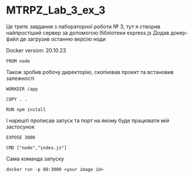 # MTRPZ_Lab_3_ex_3

Це третє завдання з лабораторної роботи № 3, тут я створив найпростіший сервер за допомогою бібліотеки express.js
Додав докер-файл де загрузив останню версію ноди

Docker version: 20.10.23

```
FROM node
```
Також зробив робочу директорію, скопіював проект та встановив залежності
```
WORKDIR /app

COPY . .

RUN npm install
```
І нарешті прописав запуск та порт на якому буде працювати мій застосунок
```
EXPOSE 3000

CMD ["node","index.js"]
```
 Сама команда запуску
```
docker run -p 80:3000 <your image id>
```
